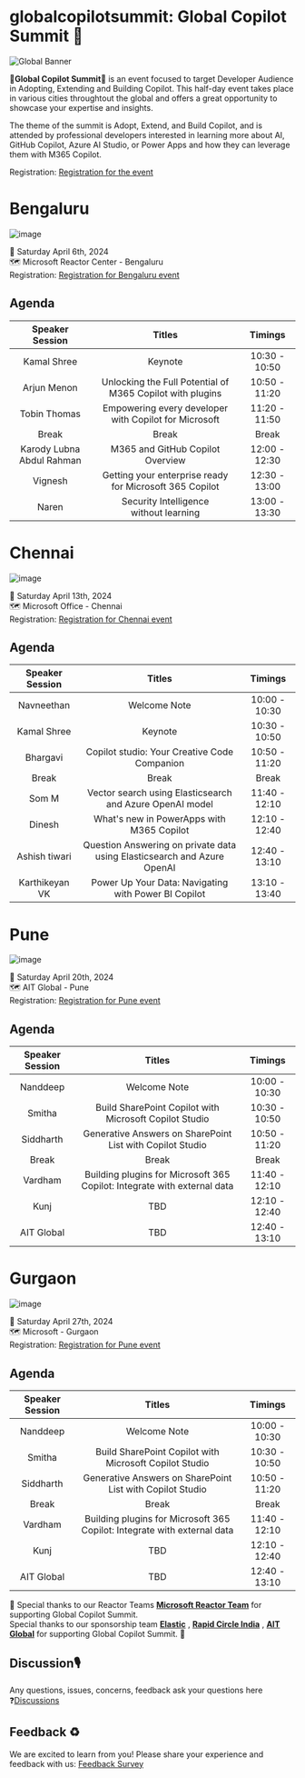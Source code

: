 # globalcopilotsummit: Global Copilot Summit 🎉

![Global Banner](https://github.com/microsoft/global-copilot-summit/assets/3199282/ff6bf951-eaa7-43ed-be21-e5e481bbc4e4)

<p>🎉<b>Global Copilot Summit</b>🎉 is an event focused to target Developer Audience in Adopting, Extending and Building Copilot. This half-day event takes place in various cities throughtout the global and offers a great opportunity to showcase your expertise and insights.</p>

<p>The theme of the summit is Adopt, Extend, and Build Copilot, and is attended by professional developers interested in learning more about AI, GitHub Copilot, Azure AI Studio, or Power Apps and how they can leverage them with M365 Copilot.</p>

Registration: [Registration for the event](https://aka.ms/globalcopilotsummitregistration)

# Bengaluru
![image](https://github.com/microsoft/global-copilot-summit/assets/3199282/f395e604-0e12-4437-9ac3-1585f8593d21)

📆 Saturday April 6th, 2024 <br/>
🗺️ Microsoft Reactor Center - Bengaluru<br/>
Registration: [Registration for Bengaluru event](https://www.meetup.com/microsoft-reactor-bengaluru/events/300066018/) <br/>

## Agenda

|  Speaker	Session 	|  Titles 	|  Timings 	|
|:-:	|:-:	|:-:	|
| Kamal Shree  	|   Keynote	|  10:30 - 10:50 	|
|  Arjun Menon 	| Unlocking the Full Potential of M365 Copilot with plugins  	|  10:50 - 11:20 	|
|  Tobin Thomas 	|  Empowering every developer with Copilot for Microsoft 	|  11:20 - 11:50 	|
|  Break 	|   Break	|   Break	|
| Karody Lubna Abdul Rahman  	|  M365 and GitHub Copilot Overview 	|  12:00 - 12:30 	|
|  Vignesh 	|  Getting your enterprise ready for Microsoft 365 Copilot	| 12:30 - 13:00  	|
|  Naren 	|  Security Intelligence without learning 	| 13:00 - 13:30  	|

# Chennai
![image](https://github.com/microsoft/global-copilot-summit/assets/3199282/04b1d56b-54d1-4d9b-94af-9423711e77e5)

📆 Saturday April 13th, 2024 <br/>
🗺️ Microsoft Office - Chennai<br/>
Registration: [Registration for Chennai event](https://www.meetup.com/azure-developer-community-chennai/events/299983913) <br/>

## Agenda

|  Speaker	Session 	|  Titles 	|  Timings 	|
|:-:	|:-:	|:-:	|
| Navneethan  	|   Welcome Note	|  10:00 - 10:30 	|
| Kamal Shree  	|   Keynote	|  10:30 - 10:50 	|
|  Bhargavi 	| Copilot studio: Your Creative Code Companion  	|  10:50 - 11:20 	|
|  Break 	|   Break	|   Break	|
|  Som M 	|  Vector search using Elasticsearch and Azure OpenAI model	|  11:40 - 12:10 	|
| Dinesh  	|  What's new in PowerApps with M365 Copilot  	|  12:10 - 12:40 	|
|  Ashish tiwari 	|  Question Answering on private data using Elasticsearch and Azure OpenAI	| 12:40 - 13:10  	|
|  Karthikeyan VK 	|  Power Up Your Data: Navigating with Power BI Copilot 	| 13:10 - 13:40  	|

# Pune
![image](https://github.com/microsoft/global-copilot-summit/assets/3199282/83cf118e-39f3-4b23-82d8-1e2c5b2eb894)

📆 Saturday April 20th, 2024 <br/>
🗺️ AIT Global - Pune<br/>
Registration: [Registration for Pune event](https://www.meetup.com/pune-tech-community/events/299950033/) <br/>

## Agenda

|  Speaker	Session 	|  Titles 	|  Timings 	|
|:-:	|:-:	|:-:	|
| Nanddeep  	|   Welcome Note	|  10:00 - 10:30 	|
| Smitha  	|   Build SharePoint Copilot with Microsoft Copilot Studio	|  10:30 - 10:50 	|
|  Siddharth 	| Generative Answers on SharePoint List with Copilot Studio  	|  10:50 - 11:20 	|
|  Break 	|   Break	|   Break	|
|  Vardham 	|  Building plugins for Microsoft 365 Copilot: Integrate with external data|  11:40 - 12:10 	|
| Kunj  	|  TBD  	|  12:10 - 12:40 	|
|  AIT Global	|  TBD	| 12:40 - 13:10  	|

# Gurgaon
![image](https://github.com/microsoft/global-copilot-summit/assets/3199282/83cf118e-39f3-4b23-82d8-1e2c5b2eb894)

📆 Saturday April 27th, 2024 <br/>
🗺️ Microsoft - Gurgaon<br/>
Registration: [Registration for Pune event](https://aka.ms/globalcopilotsummitregistration) <br/>

## Agenda

|  Speaker	Session 	|  Titles 	|  Timings 	|
|:-:	|:-:	|:-:	|
| Nanddeep  	|   Welcome Note	|  10:00 - 10:30 	|
| Smitha  	|   Build SharePoint Copilot with Microsoft Copilot Studio	|  10:30 - 10:50 	|
|  Siddharth 	| Generative Answers on SharePoint List with Copilot Studio  	|  10:50 - 11:20 	|
|  Break 	|   Break	|   Break	|
|  Vardham 	|  Building plugins for Microsoft 365 Copilot: Integrate with external data|  11:40 - 12:10 	|
| Kunj  	|  TBD  	|  12:10 - 12:40 	|
|  AIT Global	|  TBD	| 12:40 - 13:10  	|


👋 Special thanks to our Reactor Teams **[Microsoft Reactor Team](https://learn.microsoft.com/en-us/shows/reactor/)** for supporting Global Copilot Summit.<br/>
Special thanks to our sponsorship team **[Elastic]([https://learn.microsoft.com/en-us/shows/reactor/](https://www.elastic.co/))**  , **[Rapid Circle India](www.rapidcircle.com)** , **[AIT Global](https://aitglobalindia.com/)** for supporting Global Copilot Summit. 👋
<br/>

## Discussion🎙️
Any questions, issues, concerns, feedback ask your questions here ❓[Discussions](https://github.com/microsoft/global-copilot-summit/discussions)

## Feedback ♻️
We are excited to learn from you! Please share your experience and feedback with us: [Feedback Survey](https://forms.office.com/r/dN6PRkib99?origin=lprLink)
